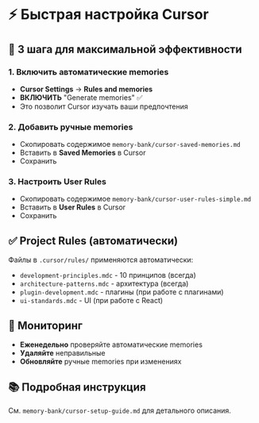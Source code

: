 # ⚡ Быстрая настройка Cursor

## 🎯 3 шага для максимальной эффективности

### 1. Включить автоматические memories
- **Cursor Settings** → **Rules and memories**
- **ВКЛЮЧИТЬ** "Generate memories" ✅
- Это позволит Cursor изучать ваши предпочтения

### 2. Добавить ручные memories
- Скопировать содержимое `memory-bank/cursor-saved-memories.md`
- Вставить в **Saved Memories** в Cursor
- Сохранить

### 3. Настроить User Rules
- Скопировать содержимое `memory-bank/cursor-user-rules-simple.md`
- Вставить в **User Rules** в Cursor
- Сохранить

## ✅ Project Rules (автоматически)
Файлы в `.cursor/rules/` применяются автоматически:
- `development-principles.mdc` - 10 принципов (всегда)
- `architecture-patterns.mdc` - архитектура (всегда)
- `plugin-development.mdc` - плагины (при работе с плагинами)
- `ui-standards.mdc` - UI (при работе с React)

## 🔄 Мониторинг
- **Еженедельно** проверяйте автоматические memories
- **Удаляйте** неправильные
- **Обновляйте** ручные memories при изменениях

## 📚 Подробная инструкция
См. `memory-bank/cursor-setup-guide.md` для детального описания. 